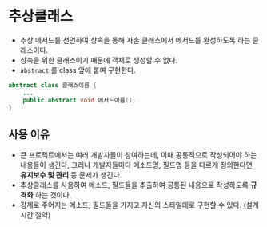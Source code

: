 # 추상클래스

* 추상 메서드를 선언하여 상속을 통해 자손 클래스에서 메서드를 완성하도록 하는 클래스이다.
* 상속을 위한 클래스이기 때문에 객체로 생성할 수 없다.
* `abstract` 를 class 앞에 붙여 구현한다.

```java
abstract class 클래스이름 {
    ...
    public abstract void 메서드이름();
}
```



## 사용 이유

* 큰 프로젝트에서는 여러 개발자들이 참여하는데, 이때 공통적으로 작성되어야 하는 내용들이 생긴다, 그러나 개발자들마다 메소드명, 필드명 등을 다르게 정의한다면 **유지보수 및 관리** 등 문제가 생긴다.
* 추상클래스를 사용하여 메소드, 필드들을 추출하여 공통된 내용으로 작성하도록 **규격화** 하는 것이다.
* 강제로 주어지는 메소드, 필드들을 가지고 자신의 스타일대로 구현할 수 있다. (설계 시간 절약)
